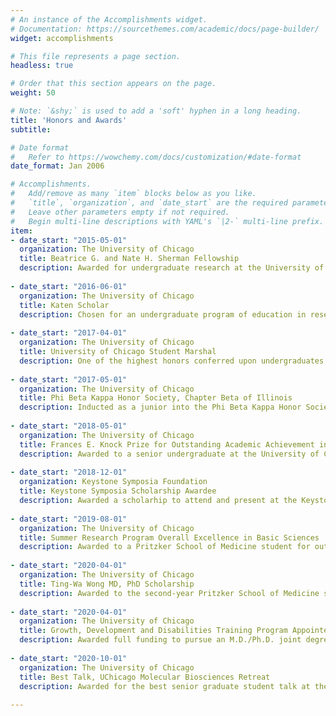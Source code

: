 ```yaml
---
# An instance of the Accomplishments widget.
# Documentation: https://sourcethemes.com/academic/docs/page-builder/
widget: accomplishments

# This file represents a page section.
headless: true

# Order that this section appears on the page.
weight: 50

# Note: `&shy;` is used to add a 'soft' hyphen in a long heading.
title: 'Honors and Awards'
subtitle:

# Date format
#   Refer to https://wowchemy.com/docs/customization/#date-format
date_format: Jan 2006

# Accomplishments.
#   Add/remove as many `item` blocks below as you like.
#   `title`, `organization`, and `date_start` are the required parameters.
#   Leave other parameters empty if not required.
#   Begin multi-line descriptions with YAML's `|2-` multi-line prefix.
item:
- date_start: "2015-05-01"
  organization: The University of Chicago
  title: Beatrice G. and Nate H. Sherman Fellowship
  description: Awarded for undergraduate research at the University of Chicago.
  
- date_start: "2016-06-01"
  organization: The University of Chicago
  title: Katen Scholar
  description: Chosen for an undergraduate program of education in research, health disparities, and public health.
  
- date_start: "2017-04-01"
  organization: The University of Chicago
  title: University of Chicago Student Marshal
  description: One of the highest honors conferred upon undergraduates at the University of Chicago, awarded for scholarship and leadership.
  
- date_start: "2017-05-01"
  organization: The University of Chicago
  title: Phi Beta Kappa Honor Society, Chapter Beta of Illinois
  description: Inducted as a junior into the Phi Beta Kappa Honor Society.
  
- date_start: "2018-05-01"
  organization: The University of Chicago
  title: Frances E. Knock Prize for Outstanding Academic Achievement in Chemistry
  description: Awarded to a senior undergraduate at the University of Chicago for outstanding academic achievement in the Chemistry degree program.
  
- date_start: "2018-12-01"
  organization: Keystone Symposia Foundation
  title: Keystone Symposia Scholarship Awardee
  description: Awarded a scholarhip to attend and present at the Keystone Symposium on Epigenetics and Human Disease in Banff, Alberta, Canada.
  
- date_start: "2019-08-01"
  organization: The University of Chicago
  title: Summer Research Program Overall Excellence in Basic Sciences
  description: Awarded to a Pritzker School of Medicine student for outstanding achievement in basic science research.
  
- date_start: "2020-04-01"
  organization: The University of Chicago
  title: Ting-Wa Wong MD, PhD Scholarship
  description: Awarded to the second-year Pritzker School of Medicine student demonstrating achievement and exemplary performance in the discipline of pathology.
  
- date_start: "2020-04-01"
  organization: The University of Chicago
  title: Growth, Development and Disabilities Training Program Appointee
  description: Awarded full funding to pursue an M.D./Ph.D. joint degree program.
  
- date_start: "2020-10-01"
  organization: The University of Chicago
  title: Best Talk, UChicago Molecular Biosciences Retreat
  description: Awarded for the best senior graduate student talk at the UChicago Molecular Biosciences Retreat.
  
---
```

